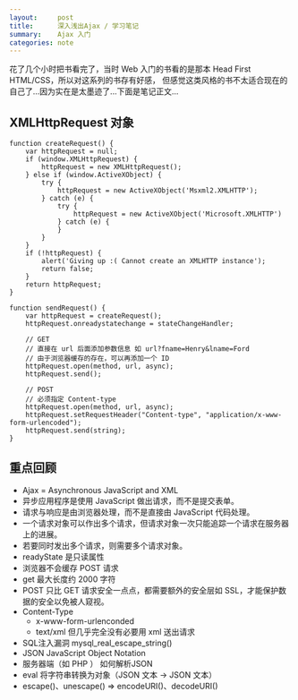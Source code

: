 ```yaml
---
layout:     post
title:      深入浅出Ajax / 学习笔记
summary:    Ajax 入门
categories: note
---
```


花了几个小时把书看完了，当时 Web 入门的书看的是那本 Head First HTML/CSS，所以对这系列的书存有好感， 但感觉这类风格的书不太适合现在的自己了...因为实在是太墨迹了...下面是笔记正文...

## XMLHttpRequest 对象

```
function createRequest() {
    var httpRequest = null;
    if (window.XMLHttpRequest) {
        httpRequest = new XMLHttpRequest();
    } else if (window.ActiveXObject) {
        try {
            httpRequest = new ActiveXObject('Msxml2.XMLHTTP');
        } catch (e) {
            try {
                httpRequest = new ActiveXObject('Microsoft.XMLHTTP')
            } catch (e) {
            }
        }
    }
    if (!httpRequest) {
        alert('Giving up :( Cannot create an XMLHTTP instance');
        return false;
    }
    return httpRequest;
}

function sendRequest() {
    var httpRequest = createRequest();
    httpRequest.onreadystatechange = stateChangeHandler;

    // GET
    // 直接在 url 后面添加参数信息 如 url?fname=Henry&lname=Ford
    // 由于浏览器缓存的存在，可以再添加一个 ID
    httpRequest.open(method, url, async);
    httpRequest.send();

    // POST
    // 必须指定 Content-type
    httpRequest.open(method, url, async);
    httpRequest.setRequestHeader("Content-type", "application/x-www-form-urlencoded");
    httpRequest.send(string);
}
```

## 重点回顾

- Ajax = Asynchronous JavaScript and XML
- 异步应用程序是使用 JavaScript 做出请求，而不是提交表单。
- 请求与响应是由浏览器处理，而不是直接由 JavaScript 代码处理。
- 一个请求对象可以作出多个请求，但请求对象一次只能追踪一个请求在服务器上的进展。
- 若要同时发出多个请求，则需要多个请求对象。
- readyState 是只读属性
- 浏览器不会缓存 POST 请求
- get 最大长度约 2000 字符
- POST 只比 GET 请求安全一点点，都需要额外的安全层如 SSL，才能保护数据的安全以免被人窥视。
- Content-Type 
	- x-www-form-urlenconded
	- text/xml 但几乎完全没有必要用 xml 送出请求
- SQL注入漏洞 mysql_real_escape_string()
- JSON JavaScript Object Notation
- 服务器端（如 PHP ） 如何解析JSON
- eval 将字符串转换为对象（JSON 文本 -> JSON 文本）
- escape()、unescape() => encodeURI()、decodeURI()






 





















